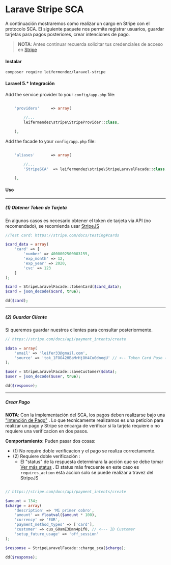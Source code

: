 # Larave Stripe SCA

A continuación mostraremos como realizar un cargo en Stripe con el protocolo SCA. El siguiente paquete nos permite registrar usuarios, guardar tarjetas para pagos posteriores, crear intenciones de pago.

> __NOTA__: Antes continuar recuerda solicitar tus credenciales de acceso en [Stripe](https://stripe.com)

#### Instalar

`composer require leifermendez/laravel-stripe`

#### Laravel 5.* Integración

Add the service provider to your `config/app.php` file:

```php

    'providers'     => array(

        //...
        leifermendez\stripe\StripeProvider::class,

    ),

```

Add the facade to your `config/app.php` file:

```php

    'aliases'       => array(

        //...
        'StripeSCA'  => leifermendez\stripe\StripeLaravelFacade::class,

    ),

```

#### Uso

---
##### (1) Obtener Token de Tarjeta

En algunos casos es necesario obtener el token de tarjeta via 
API (no recomendado), se recomienda usar [StripeJS](https://stripe.com/docs/stripe-js/reference)

```php
//Test card: https://stripe.com/docs/testing#cards

$card_data = array(
    'card' => [
        'number' => 4000002500003155,
        'exp_month' => 12,
        'exp_year' => 2020,
        'cvc' => 123
    ]
);

$card = StripeLaravelFacade::tokenCard($card_data);
$card = json_decode($card, true);

dd($card);

```
---
##### (2) Guardar Cliente

Si queremos guardar nuestros clientes para consultar posteriormente.

```php
// https://stripe.com/docs/api/payment_intents/create

$data = array(
    'email' => 'leifer33@gmail.com',
    'source' => 'tok_1FOO42HBaMrHjOH4Cu0dnogU' // <-- Token Card Paso (1)
);

$user = StripeLaravelFacade::saveCustomer($data);
$user = json_decode($user, true);

dd($response);

```
---

##### Crear Pago

__NOTA__: Con la implementación del SCA, los pagos deben realizarse bajo una ["Intención de Pago"](https://stripe.com/docs/api/payment_intents/create)
. Lo que tecnicamente realizamos es una peticíon para realizar un pago y Stripe se encarga de verificar si
la tarjeta requiere o no requiere una verificacion en dos pasos.

__Comportamiento:__
Puden pasar dos cosas:
- (1) No require doble verificacion y el pago se realiza correctamente.
- (2) Requiere doble verificación :
    - El "status" de la respuesta determinara la acción que se debe tomar [Ver más status](https://stripe.com/docs/api/payment_intents/object#payment_intent_object-status)
    . El status más frecuente en este caso es `requires_action` esta accion solo se puede realizar
    a travez del StripeJS

```php

// https://stripe.com/docs/api/payment_intents/create

$amount = 134;
$charge = array(
    'description' => 'Mi primer cobro',
    'amount' => floatval($amount * 100),
    'currency' => 'EUR',
    'payment_method_types' => ['card'],
    'customer' => cus_G0amE3Dmn4p1f0, // <--- ID Customer
    'setup_future_usage' => 'off_session'
);

$response = StripeLaravelFacade::charge_sca($charge);

dd($response);


```